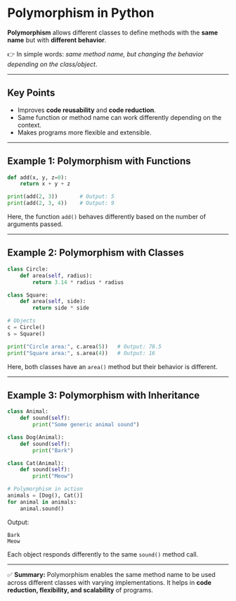 # Polymorphism in Python

**Polymorphism** allows different classes to define methods with the **same name** but with **different behavior**.

👉 In simple words: *same method name, but changing the behavior depending on the class/object*.

---

## Key Points

* Improves **code reusability** and **code reduction**.
* Same function or method name can work differently depending on the context.
* Makes programs more flexible and extensible.

---

## Example 1: Polymorphism with Functions

```python
def add(x, y, z=0):
    return x + y + z

print(add(2, 3))       # Output: 5
print(add(2, 3, 4))    # Output: 9
```

Here, the function `add()` behaves differently based on the number of arguments passed.

---

## Example 2: Polymorphism with Classes

```python
class Circle:
    def area(self, radius):
        return 3.14 * radius * radius

class Square:
    def area(self, side):
        return side * side

# Objects
c = Circle()
s = Square()

print("Circle area:", c.area(5))   # Output: 78.5
print("Square area:", s.area(4))   # Output: 16
```

Here, both classes have an `area()` method but their behavior is different.

---

## Example 3: Polymorphism with Inheritance

```python
class Animal:
    def sound(self):
        print("Some generic animal sound")

class Dog(Animal):
    def sound(self):
        print("Bark")

class Cat(Animal):
    def sound(self):
        print("Meow")

# Polymorphism in action
animals = [Dog(), Cat()]
for animal in animals:
    animal.sound()
```

Output:

```
Bark
Meow
```

Each object responds differently to the same `sound()` method call.

---

✅ **Summary:** Polymorphism enables the same method name to be used across different classes with varying implementations. It helps in **code reduction, flexibility, and scalability** of programs.
